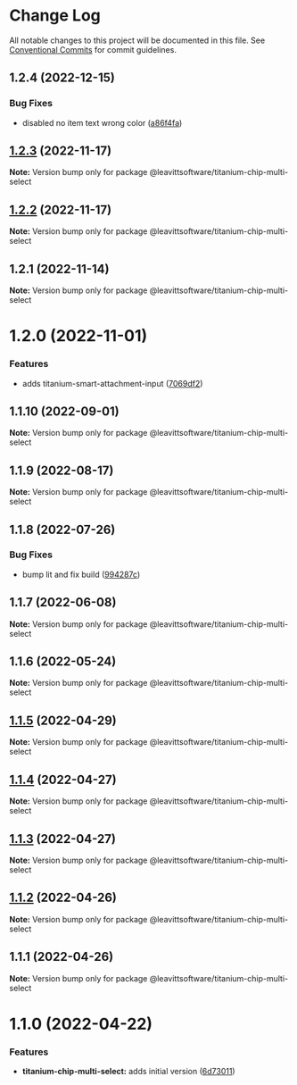 # Change Log

All notable changes to this project will be documented in this file.
See [Conventional Commits](https://conventionalcommits.org) for commit guidelines.

## 1.2.4 (2022-12-15)

### Bug Fixes

- disabled no item text wrong color ([a86f4fa](https://github.com/LeavittSoftware/titanium-elements/commit/a86f4fa3c7ff1cd3c6692f69602afccf5a1144c9))

## [1.2.3](https://github.com/LeavittSoftware/titanium-elements/compare/@leavittsoftware/titanium-chip-multi-select@1.2.2...@leavittsoftware/titanium-chip-multi-select@1.2.3) (2022-11-17)

**Note:** Version bump only for package @leavittsoftware/titanium-chip-multi-select

## [1.2.2](https://github.com/LeavittSoftware/titanium-elements/compare/@leavittsoftware/titanium-chip-multi-select@1.2.1...@leavittsoftware/titanium-chip-multi-select@1.2.2) (2022-11-17)

**Note:** Version bump only for package @leavittsoftware/titanium-chip-multi-select

## 1.2.1 (2022-11-14)

**Note:** Version bump only for package @leavittsoftware/titanium-chip-multi-select

# 1.2.0 (2022-11-01)

### Features

- adds titanium-smart-attachment-input ([7069df2](https://github.com/LeavittSoftware/titanium-elements/commit/7069df2eabf89e6285b5b6cd1c4d4b6eef8cbb3b))

## 1.1.10 (2022-09-01)

**Note:** Version bump only for package @leavittsoftware/titanium-chip-multi-select

## 1.1.9 (2022-08-17)

**Note:** Version bump only for package @leavittsoftware/titanium-chip-multi-select

## 1.1.8 (2022-07-26)

### Bug Fixes

- bump lit and fix build ([994287c](https://github.com/LeavittSoftware/titanium-elements/commit/994287cc92267fe41093ee8ded6640521bd3facb))

## 1.1.7 (2022-06-08)

**Note:** Version bump only for package @leavittsoftware/titanium-chip-multi-select

## 1.1.6 (2022-05-24)

**Note:** Version bump only for package @leavittsoftware/titanium-chip-multi-select

## [1.1.5](https://github.com/LeavittSoftware/titanium-elements/compare/@leavittsoftware/titanium-chip-multi-select@1.1.4...@leavittsoftware/titanium-chip-multi-select@1.1.5) (2022-04-29)

**Note:** Version bump only for package @leavittsoftware/titanium-chip-multi-select

## [1.1.4](https://github.com/LeavittSoftware/titanium-elements/compare/@leavittsoftware/titanium-chip-multi-select@1.1.3...@leavittsoftware/titanium-chip-multi-select@1.1.4) (2022-04-27)

**Note:** Version bump only for package @leavittsoftware/titanium-chip-multi-select

## [1.1.3](https://github.com/LeavittSoftware/titanium-elements/compare/@leavittsoftware/titanium-chip-multi-select@1.1.2...@leavittsoftware/titanium-chip-multi-select@1.1.3) (2022-04-27)

**Note:** Version bump only for package @leavittsoftware/titanium-chip-multi-select

## [1.1.2](https://github.com/LeavittSoftware/titanium-elements/compare/@leavittsoftware/titanium-chip-multi-select@1.1.1...@leavittsoftware/titanium-chip-multi-select@1.1.2) (2022-04-26)

**Note:** Version bump only for package @leavittsoftware/titanium-chip-multi-select

## 1.1.1 (2022-04-26)

**Note:** Version bump only for package @leavittsoftware/titanium-chip-multi-select

# 1.1.0 (2022-04-22)

### Features

- **titanium-chip-multi-select:** adds initial version ([6d73011](https://github.com/LeavittSoftware/titanium-elements/commit/6d730112803c159f254c65fe4feb06b9f52300d6))
